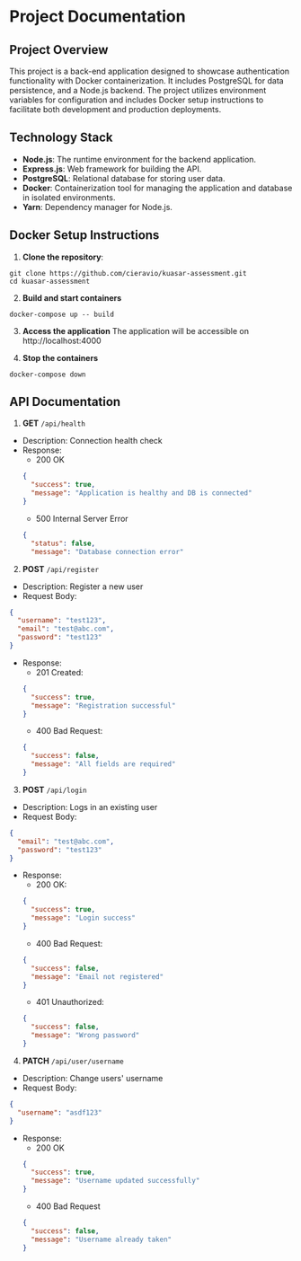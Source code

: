 # Project Documentation

## Project Overview
This project is a back-end application designed to showcase authentication functionality with Docker containerization. It includes PostgreSQL for data persistence, and a Node.js backend. The project utilizes environment variables for configuration and includes Docker setup instructions to facilitate both development and production deployments.

## Technology Stack

- **Node.js**: The runtime environment for the backend application.
- **Express.js**: Web framework for building the API.
- **PostgreSQL**: Relational database for storing user data.
- **Docker**: Containerization tool for managing the application and database in isolated environments.
- **Yarn**: Dependency manager for Node.js.

## Docker Setup Instructions

1. **Clone the repository**:
```
git clone https://github.com/cieravio/kuasar-assessment.git
cd kuasar-assessment
```

2. **Build and start containers**
```
docker-compose up -- build
```

3. **Access the application**
The application will be accessible on http://localhost:4000

4. **Stop the containers**
```
docker-compose down
```

## API Documentation

1. **GET** `/api/health`
- Description: Connection health check
- Response:
  - 200 OK
  ```json
  {
    "success": true,
    "message": "Application is healthy and DB is connected"
  }
  ```
  - 500 Internal Server Error
  ```json
  {
    "status": false,
    "message": "Database connection error"
  ```
2. **POST** `/api/register`
- Description: Register a new user
- Request Body:
```json
{
  "username": "test123",
  "email": "test@abc.com",
  "password": "test123"
}
```
- Response:
  - 201 Created:
  ```json
  {
    "success": true,
    "message": "Registration successful"
  }
  ```
  - 400 Bad Request:
  ```json
  {
    "success": false,
    "message": "All fields are required"
  }
  ```
3. **POST** `/api/login`
- Description: Logs in an existing user
- Request Body:
```json
{
  "email": "test@abc.com",
  "password": "test123"
}
```
- Response:
  - 200 OK:
  ```json
  {
    "success": true,
    "message": "Login success"
  }
  ```
  - 400 Bad Request:
  ```json
  {
    "success": false,
    "message": "Email not registered"
  }
  ```
  - 401 Unauthorized:
  ```json
  {
    "success": false,
    "message": "Wrong password"
  }
  ```
4. **PATCH** `/api/user/username`
- Description: Change users' username
- Request Body:
```json
{
  "username": "asdf123"
}
```
- Response:
  - 200 OK
  ```json
  {
    "success": true,
    "message": "Username updated successfully"
  }
  ```
  - 400 Bad Request
  ```json
  {
    "success": false,
    "message": "Username already taken"
  }
  ```
